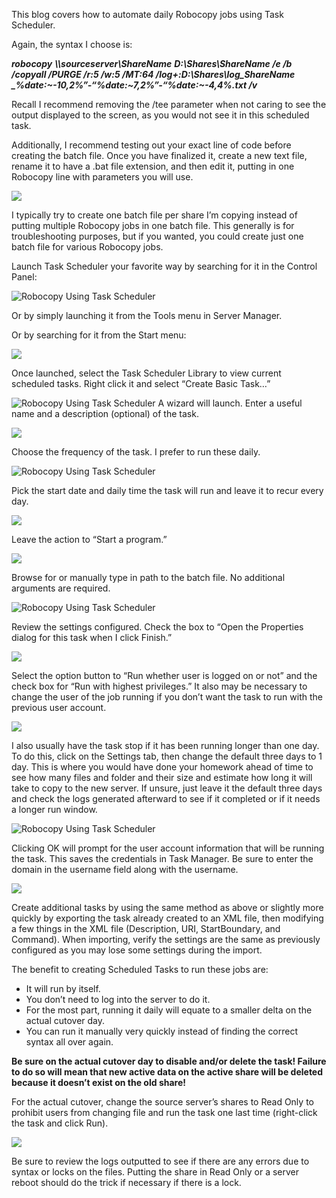 This blog covers how to automate daily Robocopy jobs using Task Scheduler.

Again, the syntax I choose is:

***robocopy*** ***\\\sourceserver\\ShareName*** ***D:\\Shares\\ShareName /e /b /copyall /PURGE /r:5 /w:5 /MT:64 /log+:D:\\Shares\\log\_ShareName \_%date:~-10,2%”-“%date:~7,2%”-“%date:~-4,4%.txt /v***

Recall I recommend removing the /tee parameter when not caring to see the output displayed to the screen, as you would not see it in this scheduled task.

Additionally, I recommend testing out your exact line of code before creating the batch file. Once you have finalized it, create a new text file, rename it to have a .bat file extension, and then edit it, putting in one Robocopy line with parameters you will use.

![](task1-1024x137_91769dbb3685438780ba6976acbedcce.png)

I typically try to create one batch file per share I’m copying instead of putting multiple Robocopy jobs in one batch file. This generally is for troubleshooting purposes, but if you wanted, you could create just one batch file for various Robocopy jobs.

Launch Task Scheduler your favorite way by searching for it in the Control Panel:

![Robocopy Using Task Scheduler](task2_7e3916af5185495e91ef08a7d80f872d.png)

Or by simply launching it from the Tools menu in Server Manager.

Or by searching for it from the Start menu:

![](task3_5435efb5951d4507bf0bb6d2058cdc34.png)

Once launched, select the Task Scheduler Library to view current scheduled tasks. Right click it and select “Create Basic Task…”

![Robocopy Using Task Scheduler](task4_6eb0d67aff7e4b2c96cdfdd87fc1ef4a.png)
A wizard will launch. Enter a useful name and a description (optional) of the task.

![](task5_bd8416714a974d01983227cbdb6094e4.png)

Choose the frequency of the task. I prefer to run these daily.

![Robocopy Using Task Scheduler](_resources/task6_01fb9046f1094c0cad2927540061bb54.png)

Pick the start date and daily time the task will run and leave it to recur every day.

![](_resources/task7_b1446124c3e14f6ea2bfdfdcab961154.png)

Leave the action to “Start a program.”

![](_resources/task8_65d3a820d1214a7fa7ea684faebe35fb.png)

Browse for or manually type in path to the batch file. No additional arguments are required.

![Robocopy Using Task Scheduler](_resources/task9_b1ed4721e4084cb9a3600407f9b75b58.png)

Review the settings configured. Check the box to “Open the Properties dialog for this task when I click Finish.”

![](_resources/task10_a0219a5f95504c6e95f5fd742a8e9abe.png)

Select the option button to “Run whether user is logged on or not” and the check box for “Run with highest privileges.” It also may be necessary to change the user of the job running if you don’t want the task to run with the previous user account.

![](_resources/task14_916c43be5bbf4809a310ee2df986692f.png)

I also usually have the task stop if it has been running longer than one day. To do this, click on the Settings tab, then change the default three days to 1 day. This is where you would have done your homework ahead of time to see how many files and folder and their size and estimate how long it will take to copy to the new server. If unsure, just leave it the default three days and check the logs generated afterward to see if it completed or if it needs a longer run window.

![Robocopy Using Task Scheduler](_resources/task11_3ed84225a8924c05a78c90369f696328.png)

Clicking OK will prompt for the user account information that will be running the task. This saves the credentials in Task Manager. Be sure to enter the domain in the username field along with the username.

![](_resources/task12_455b1b18545241f4acee5ce554a0609d.png)

Create additional tasks by using the same method as above or slightly more quickly by exporting the task already created to an XML file, then modifying a few things in the XML file (Description, URI, StartBoundary, and Command). When importing, verify the settings are the same as previously configured as you may lose some settings during the import.

The benefit to creating Scheduled Tasks to run these jobs are:

- It will run by itself.
- You don’t need to log into the server to do it.
- For the most part, running it daily will equate to a smaller delta on the actual cutover day.
- You can run it manually very quickly instead of finding the correct syntax all over again.

**Be sure on the actual cutover day to disable and/or delete the task! Failure to do so will mean that new active data on the active share will be deleted because it doesn’t exist on the old share!**

For the actual cutover, change the source server’s shares to Read Only to prohibit users from changing file and run the task one last time (right-click the task and click Run).

![](_resources/task13_8c6612c47223495b966490cf6a948852.png)

Be sure to review the logs outputted to see if there are any errors due to syntax or locks on the files. Putting the share in Read Only or a server reboot should do the trick if necessary if there is a lock.